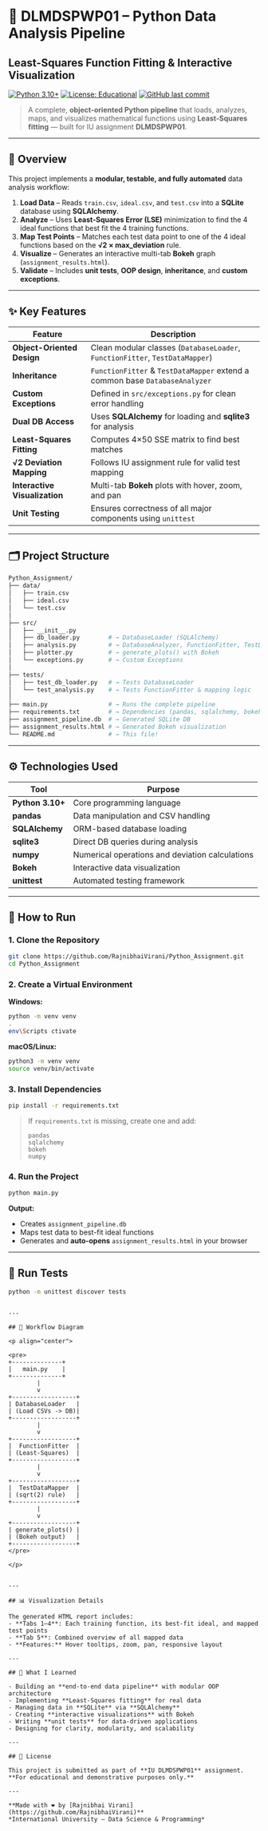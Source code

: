 # 🧠 DLMDSPWP01 – Python Data Analysis Pipeline  
## Least-Squares Function Fitting & Interactive Visualization

[![Python 3.10+](https://img.shields.io/badge/python-3.10%2B-blue.svg)](https://www.python.org/downloads/)
[![License: Educational](https://img.shields.io/badge/license-Educational-lightgrey)](LICENSE)
[![GitHub last commit](https://img.shields.io/github/last-commit/RajnibhaiVirani/Python_Assignment)](https://github.com/RajnibhaiVirani/Python_Assignment/commits/main)

> A complete, **object-oriented Python pipeline** that loads, analyzes, maps, and visualizes mathematical functions using **Least-Squares fitting** — built for IU assignment **DLMDSPWP01**.

---

## 📖 Overview

This project implements a **modular, testable, and fully automated** data analysis workflow:

1. **Load Data** – Reads `train.csv`, `ideal.csv`, and `test.csv` into a **SQLite** database using **SQLAlchemy**.  
2. **Analyze** – Uses **Least-Squares Error (LSE)** minimization to find the 4 ideal functions that best fit the 4 training functions.  
3. **Map Test Points** – Matches each test data point to one of the 4 ideal functions based on the **√2 × max_deviation** rule.  
4. **Visualize** – Generates an interactive multi-tab **Bokeh** graph (`assignment_results.html`).  
5. **Validate** – Includes **unit tests**, **OOP design**, **inheritance**, and **custom exceptions**.

---

## ✨ Key Features

| Feature | Description |
|----------|-------------|
| **Object-Oriented Design** | Clean modular classes (`DatabaseLoader`, `FunctionFitter`, `TestDataMapper`) |
| **Inheritance** | `FunctionFitter` & `TestDataMapper` extend a common base `DatabaseAnalyzer` |
| **Custom Exceptions** | Defined in `src/exceptions.py` for clean error handling |
| **Dual DB Access** | Uses **SQLAlchemy** for loading and **sqlite3** for analysis |
| **Least-Squares Fitting** | Computes 4×50 SSE matrix to find best matches |
| **√2 Deviation Mapping** | Follows IU assignment rule for valid test mapping |
| **Interactive Visualization** | Multi-tab **Bokeh** plots with hover, zoom, and pan |
| **Unit Testing** | Ensures correctness of all major components using `unittest` |

---

## 🗂️ Project Structure

```bash
Python_Assignment/
├── data/
│   ├── train.csv
│   ├── ideal.csv
│   └── test.csv
│
├── src/
│   ├── __init__.py
│   ├── db_loader.py        # → DatabaseLoader (SQLAlchemy)
│   ├── analysis.py         # → DatabaseAnalyzer, FunctionFitter, TestDataMapper
│   ├── plotter.py          # → generate_plots() with Bokeh
│   └── exceptions.py       # → Custom Exceptions
│
├── tests/
│   ├── test_db_loader.py   # → Tests DatabaseLoader
│   └── test_analysis.py    # → Tests FunctionFitter & mapping logic
│
├── main.py                 # → Runs the complete pipeline
├── requirements.txt        # → Dependencies (pandas, sqlalchemy, bokeh, numpy)
├── assignment_pipeline.db  # → Generated SQLite DB
├── assignment_results.html # → Generated Bokeh visualization
└── README.md               # → This file!
```

---

## ⚙️ Technologies Used

| Tool | Purpose |
|------|----------|
| **Python 3.10+** | Core programming language |
| **pandas** | Data manipulation and CSV handling |
| **SQLAlchemy** | ORM-based database loading |
| **sqlite3** | Direct DB queries during analysis |
| **numpy** | Numerical operations and deviation calculations |
| **Bokeh** | Interactive data visualization |
| **unittest** | Automated testing framework |

---

## 🚀 How to Run

### 1. Clone the Repository
```bash
git clone https://github.com/RajnibhaiVirani/Python_Assignment.git
cd Python_Assignment
```

### 2. Create a Virtual Environment
**Windows:**
```bash
python -m venv venv
.
env\Scripts ctivate
```
**macOS/Linux:**
```bash
python3 -m venv venv
source venv/bin/activate
```

### 3. Install Dependencies
```bash
pip install -r requirements.txt
```

> If `requirements.txt` is missing, create one and add:
> ```
> pandas
> sqlalchemy
> bokeh
> numpy
> ```

### 4. Run the Project
```bash
python main.py
```

**Output:**
- Creates `assignment_pipeline.db`
- Maps test data to best-fit ideal functions
- Generates and **auto-opens** `assignment_results.html` in your browser

---

## 🧪 Run Tests
```bash
python -m unittest discover tests
```

```

---

## 🔄 Workflow Diagram

<p align="center">

<pre>
+--------------+
|   main.py    |
+--------------+
        |
        v
+------------------+
| DatabaseLoader   |
| (Load CSVs -> DB)|
+------------------+
        |
        v
+------------------+
|  FunctionFitter  |
| (Least-Squares)  |
+------------------+
        |
        v
+------------------+
|  TestDataMapper  |
| (sqrt(2) rule)   |
+------------------+
        |
        v
+------------------+
| generate_plots() |
| (Bokeh output)   |
+------------------+
</pre>

</p>


---

## 📊 Visualization Details

The generated HTML report includes:
- **Tabs 1–4**: Each training function, its best-fit ideal, and mapped test points  
- **Tab 5**: Combined overview of all mapped data  
- **Features:** Hover tooltips, zoom, pan, responsive layout  

---

## 🧠 What I Learned

- Building an **end-to-end data pipeline** with modular OOP architecture  
- Implementing **Least-Squares fitting** for real data  
- Managing data in **SQLite** via **SQLAlchemy**  
- Creating **interactive visualizations** with Bokeh  
- Writing **unit tests** for data-driven applications  
- Designing for clarity, modularity, and scalability  

---

## 📜 License

This project is submitted as part of **IU DLMDSPWP01** assignment.  
**For educational and demonstrative purposes only.**

---

**Made with ❤️ by [Rajnibhai Virani](https://github.com/RajnibhaiVirani)**  
*International University – Data Science & Programming*
